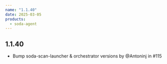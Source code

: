```yaml
---
name: "1.1.40"
date: 2025-03-05
products:
  - soda-agent
---
```

## 1.1.40

* Bump soda-scan-launcher & orchestrator versions by @Antoninj in #115